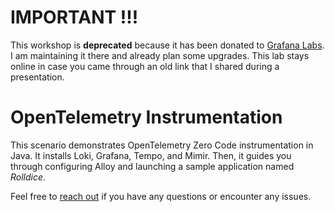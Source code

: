# IMPORTANT !!!

This workshop is **deprecated** because it has been donated to [Grafana Labs](https://killercoda.com/grafana-labs/course/otel). I am maintaining it there and already plan some upgrades. This lab stays online in case you came through an old link that I shared during a presentation.


# OpenTelemetry Instrumentation

This scenario demonstrates OpenTelemetry Zero Code instrumentation in Java. It installs Loki, Grafana, Tempo, and Mimir. Then, it guides you through configuring Alloy and launching a sample application named _Rolldice_.

Feel free to [reach out](https://www.linkedin.com/in/duveau/) if you have any questions or encounter any issues.
